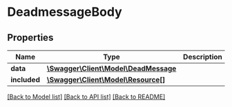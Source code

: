 # DeadmessageBody

## Properties
Name | Type | Description | Notes
------------ | ------------- | ------------- | -------------
**data** | [**\Swagger\Client\Model\DeadMessage**](DeadMessage.md) |  | [optional] 
**included** | [**\Swagger\Client\Model\Resource[]**](Resource.md) |  | [optional] 

[[Back to Model list]](../../README.md#documentation-for-models) [[Back to API list]](../../README.md#documentation-for-api-endpoints) [[Back to README]](../../README.md)

